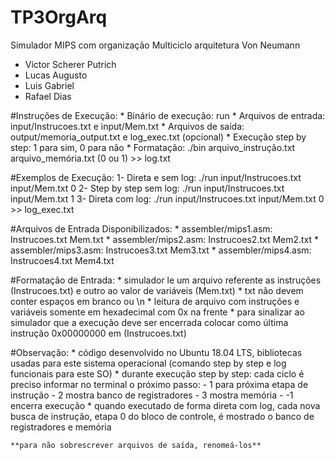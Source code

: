 # TP3OrgArq
Simulador MIPS com organização Multiciclo arquitetura Von Neumann
 * Victor Scherer Putrich
 * Lucas Augusto
 * Luis Gabriel
 * Rafael Dias

#Instruções de Execução:
	* Binário de execução: run
	* Arquivos de entrada: input/Instrucoes.txt e input/Mem.txt
	* Arquivos de saída: output/memoria_output.txt e log_exec.txt (opcional)
	* Execução step by step: 1 para sim, 0 para não
	* Formatação: ./bin arquivo_instrução.txt arquivo_memória.txt (0 ou 1) >> log.txt 

#Exemplos de Execução:
	1- Direta e sem log:     ./run input/Instrucoes.txt input/Mem.txt 0
	2- Step by step sem log: ./run input/Instrucoes.txt input/Mem.txt 1
	3- Direta com log:       ./run input/Instrucoes.txt input/Mem.txt 0 >> log_exec.txt

#Arquivos de Entrada Disponibilizados:
	* assembler/mips1.asm: Instrucoes.txt Mem.txt
	* assembler/mips2.asm: Instrucoes2.txt Mem2.txt
	* assembler/mips3.asm: Instrucoes3.txt Mem3.txt
	* assembler/mips4.asm: Instrucoes4.txt Mem4.txt

#Formatação de Entrada:
	* simulador le um arquivo referente as instruções (Instrucoes.txt) e outro ao valor de variáveis (Mem.txt)
	* txt não devem conter espaços em branco ou \n
	* leitura de arquivo com instruções e variáveis somente em hexadecimal com 0x na frente
	* para sinalizar ao simulador que a execução deve ser encerrada colocar como última instrução 0x00000000 em (Instrucoes.txt)

#Observação:
	* código desenvolvido no Ubuntu 18.04 LTS, bibliotecas usadas para este sistema operacional (comando step by step e log funcionais para este SO)
	* durante execução step by step: cada ciclo é preciso informar no terminal o próximo passo:
		- 1 para próxima etapa de instrução
		- 2 mostra banco de registradores
		- 3 mostra memória
		- -1 encerra execução
	* quando executado de forma direta com log, cada nova busca de instrução, etapa 0 do bloco de controle, é mostrado o banco de registradores e memória

	**para não sobrescrever arquivos de saída, renomeá-los**
